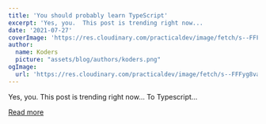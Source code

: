 ```yaml
---
title: 'You should probably learn TypeScript'
excerpt: 'Yes, you.  This post is trending right now...                                         To Typescript...'
date: '2021-07-27'
coverImage: 'https://res.cloudinary.com/practicaldev/image/fetch/s--FFFyg8va--/c_imagga_scale,f_auto,fl_progressive,h_420,q_auto,w_1000/https://dev-to-uploads.s3.amazonaws.com/uploads/articles/ncpd2truabm95sgmaaov.png'
author:
  name: Koders
  picture: "assets/blog/authors/koders.png"
ogImage:
  url: 'https://res.cloudinary.com/practicaldev/image/fetch/s--FFFyg8va--/c_imagga_scale,f_auto,fl_progressive,h_420,q_auto,w_1000/https://dev-to-uploads.s3.amazonaws.com/uploads/articles/ncpd2truabm95sgmaaov.png'
---
```


Yes, you.  This post is trending right now...                                         To Typescript...

[Read more](https://dev.to/ben/you-should-probably-learn-typescript-111m)
